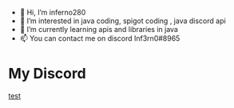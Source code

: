 - 👋 Hi, I’m inferno280
- 👀 I’m interested in java coding, spigot coding , java discord api
- 🌱 I’m currently learning apis and libraries in java
- 📫 You can contact me on discord Inf3rn0#8965
# My Discord

[test](https://discord.com/users/688237610636017714)
<!---
inferno280/inferno280 is a ✨ special ✨ repository because its `README.md` (this file) appears on your GitHub profile.
You can click the Preview link to take a look at your changes.
--->
